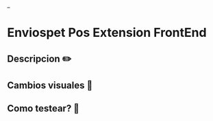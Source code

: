 _<!--
Bienvenidx, si llegaste hasta aqui significa que vas a hacer un pull request
Esta plantilla esta diseñada para organizar mejor nuestras ideas en el momento
de realizar una Pull Request.
-->

# Enviospet Pos Extension FrontEnd

## Descripcion ✏️

<!-- Descripcion del pull request, por favor explica brevemente de que trata este Pull Request -->

## Cambios visuales 🎨

<!--OPCIONAL -->
<!-- Tu PR tiene cambios visuales que debamos ver? Compartinos un pantallazo por aca -->

## Como testear? 🐛

<!--OPCIONAL -->
<!-- Como podemos testear estos cambios? -->